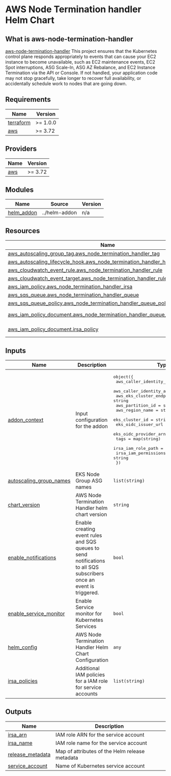 # AWS Node Termination handler Helm Chart

## What is aws-node-termination-handler

[aws-node-termination-handler](https://github.com/aws/aws-node-termination-handler)
This project ensures that the Kubernetes control plane responds appropriately to events that can cause your EC2 instance to become unavailable, such as EC2 maintenance events, EC2 Spot interruptions, ASG Scale-In, ASG AZ Rebalance, and EC2 Instance Termination via the API or Console. If not handled, your application code may not stop gracefully, take longer to recover full availability, or accidentally schedule work to nodes that are going down.

<!-- BEGINNING OF PRE-COMMIT-TERRAFORM DOCS HOOK -->
## Requirements

| Name | Version |
|------|---------|
| <a name="requirement_terraform"></a> [terraform](#requirement\_terraform) | >= 1.0.0 |
| <a name="requirement_aws"></a> [aws](#requirement\_aws) | >= 3.72 |

## Providers

| Name | Version |
|------|---------|
| <a name="provider_aws"></a> [aws](#provider\_aws) | >= 3.72 |

## Modules

| Name | Source | Version |
|------|--------|---------|
| <a name="module_helm_addon"></a> [helm\_addon](#module\_helm\_addon) | ../helm-addon | n/a |

## Resources

| Name | Type |
|------|------|
| [aws_autoscaling_group_tag.aws_node_termination_handler_tag](https://registry.terraform.io/providers/hashicorp/aws/latest/docs/resources/autoscaling_group_tag) | resource |
| [aws_autoscaling_lifecycle_hook.aws_node_termination_handler_hook](https://registry.terraform.io/providers/hashicorp/aws/latest/docs/resources/autoscaling_lifecycle_hook) | resource |
| [aws_cloudwatch_event_rule.aws_node_termination_handler_rule](https://registry.terraform.io/providers/hashicorp/aws/latest/docs/resources/cloudwatch_event_rule) | resource |
| [aws_cloudwatch_event_target.aws_node_termination_handler_rule_target](https://registry.terraform.io/providers/hashicorp/aws/latest/docs/resources/cloudwatch_event_target) | resource |
| [aws_iam_policy.aws_node_termination_handler_irsa](https://registry.terraform.io/providers/hashicorp/aws/latest/docs/resources/iam_policy) | resource |
| [aws_sqs_queue.aws_node_termination_handler_queue](https://registry.terraform.io/providers/hashicorp/aws/latest/docs/resources/sqs_queue) | resource |
| [aws_sqs_queue_policy.aws_node_termination_handler_queue_policy](https://registry.terraform.io/providers/hashicorp/aws/latest/docs/resources/sqs_queue_policy) | resource |
| [aws_iam_policy_document.aws_node_termination_handler_queue_policy_document](https://registry.terraform.io/providers/hashicorp/aws/latest/docs/data-sources/iam_policy_document) | data source |
| [aws_iam_policy_document.irsa_policy](https://registry.terraform.io/providers/hashicorp/aws/latest/docs/data-sources/iam_policy_document) | data source |

## Inputs

| Name | Description | Type | Default | Required |
|------|-------------|------|---------|:--------:|
| <a name="input_addon_context"></a> [addon\_context](#input\_addon\_context) | Input configuration for the addon | <pre>object({<br>    aws_caller_identity_account_id = string<br>    aws_caller_identity_arn        = string<br>    aws_eks_cluster_endpoint       = string<br>    aws_partition_id               = string<br>    aws_region_name                = string<br>    eks_cluster_id                 = string<br>    eks_oidc_issuer_url            = string<br>    eks_oidc_provider_arn          = string<br>    tags                           = map(string)<br>    irsa_iam_role_path             = string<br>    irsa_iam_permissions_boundary  = string<br>  })</pre> | n/a | yes |
| <a name="input_autoscaling_group_names"></a> [autoscaling\_group\_names](#input\_autoscaling\_group\_names) | EKS Node Group ASG names | `list(string)` | n/a | yes |
| <a name="input_chart_version"></a> [chart\_version](#input\_chart\_version) | AWS Node Termination Handler helm chart version | `string` | `"0.21.0"` | no |
| <a name="input_enable_notifications"></a> [enable\_notifications](#input\_enable\_notifications) | Enable creating event rules and SQS queues to send notifications to all SQS subscribers once an event is triggered. | `bool` | `true` | no |
| <a name="input_enable_service_monitor"></a> [enable\_service\_monitor](#input\_enable\_service\_monitor) | Enable Service monitor for Kubernetes Services | `bool` | `false` | no |
| <a name="input_helm_config"></a> [helm\_config](#input\_helm\_config) | AWS Node Termination Handler Helm Chart Configuration | `any` | `{}` | no |
| <a name="input_irsa_policies"></a> [irsa\_policies](#input\_irsa\_policies) | Additional IAM policies for a IAM role for service accounts | `list(string)` | `[]` | no |

## Outputs

| Name | Description |
|------|-------------|
| <a name="output_irsa_arn"></a> [irsa\_arn](#output\_irsa\_arn) | IAM role ARN for the service account |
| <a name="output_irsa_name"></a> [irsa\_name](#output\_irsa\_name) | IAM role name for the service account |
| <a name="output_release_metadata"></a> [release\_metadata](#output\_release\_metadata) | Map of attributes of the Helm release metadata |
| <a name="output_service_account"></a> [service\_account](#output\_service\_account) | Name of Kubernetes service account |
<!-- END OF PRE-COMMIT-TERRAFORM DOCS HOOK -->
